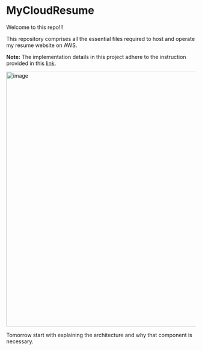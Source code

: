 # MyCloudResume

Welcome to this repo!!!

This repository comprises all the essential files required to host and operate my resume website on AWS.  

**Note:** The implementation details in this project adhere to the instruction provided in this [link](https://medium.com/@meachamdillon52/how-to-create-a-cloud-resume-with-aws-a-step-by-step-guide-b087ddef6b32).

<img width="677" alt="image" src="https://github.com/tidika/MyCloudResume/assets/115043340/aa077a7f-a85a-4ff1-87ca-47d695bf7e7e">


Tomorrow start with explaining the architecture and why that component is necessary. 


